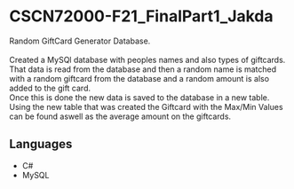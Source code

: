 # CSCN72000-F21_FinalPart1_Jakda
Random GiftCard Generator Database. <br /><br />Created a MySQl database with peoples names and also types of giftcards. <br />That data is read from the database and then a random name is matched with a random giftcard from the database and a random amount is also added to the gift card. <br />Once this is done the new data is saved to the database in a new table.<br />
Using the new table that was created the Giftcard with the Max/Min Values can be found aswell as the average amount on the giftcards.

## Languages
- C#
- MySQL
